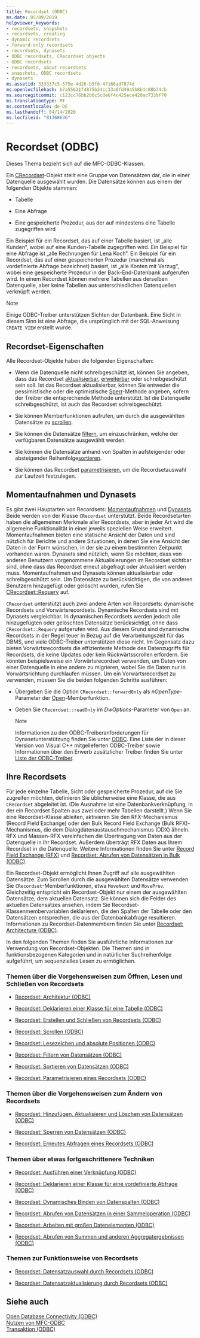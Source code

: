 ```yaml
---
title: Recordset (ODBC)
ms.date: 05/09/2019
helpviewer_keywords:
- recordsets, snapshots
- recordsets, creating
- dynamic recordsets
- forward-only recordsets
- recordsets, dynasets
- ODBC recordsets, CRecordset objects
- ODBC recordsets
- recordsets, about recordsets
- snapshots, ODBC recordsets
- dynasets
ms.assetid: 333337c5-575e-4d26-b5f6-47166ad7874d
ms.openlocfilehash: b7a55621f4875b24cc33a0fd49a5b8b4c88b34cb
ms.sourcegitcommit: c123cc76bb2b6c5cde6f4c425ece420ac733bf70
ms.translationtype: MT
ms.contentlocale: de-DE
ms.lasthandoff: 04/14/2020
ms.locfileid: "81368636"
---
```

# <a name="recordset-odbc"></a>Recordset (ODBC)

Dieses Thema bezieht sich auf die MFC-ODBC-Klassen.

Ein [CRecordset](../../mfc/reference/crecordset-class.md)-Objekt stellt eine Gruppe von Datensätzen dar, die in einer Datenquelle ausgewählt wurden. Die Datensätze können aus einem der folgenden Objekte stammen:

- Tabelle

- Eine Abfrage

- Eine gespeicherte Prozedur, aus der auf mindestens eine Tabelle zugegriffen wird

Ein Beispiel für ein Recordset, das auf einer Tabelle basiert, ist „alle Kunden“, wobei auf eine Kunden-Tabelle zugegriffen wird. Ein Beispiel für eine Abfrage ist „alle Rechnungen für Lena Koch“. Ein Beispiel für ein Recordset, das auf einer gespeicherten Prozedur (manchmal als vordefinierte Abfrage bezeichnet) basiert, ist „alle Konten mit Verzug“, wobei eine gespeicherte Prozedur in der Back-End-Datenbank aufgerufen wird. In einem Recordset können mehrere Tabellen aus derselben Datenquelle, aber keine Tabellen aus unterschiedlichen Datenquellen verknüpft werden.

> [!NOTE]
> Einige ODBC-Treiber unterstützen Sichten der Datenbank. Eine Sicht in diesem Sinn ist eine Abfrage, die ursprünglich mit der SQL-Anweisung `CREATE VIEW` erstellt wurde.

## <a name="recordset-capabilities"></a><a name="_core_recordset_capabilities"></a> Recordset-Eigenschaften

Alle Recordset-Objekte haben die folgenden Eigenschaften:

- Wenn die Datenquelle nicht schreibgeschützt ist, können Sie angeben, dass das Recordset [aktualisierbar](../../data/odbc/recordset-adding-updating-and-deleting-records-odbc.md), [erweiterbar](../../data/odbc/recordset-adding-updating-and-deleting-records-odbc.md) oder schreibgeschützt sein soll. Ist das Recordset aktualisierbar, können Sie entweder die pessimistische oder die optimistische [Sperr](../../data/odbc/recordset-locking-records-odbc.md)-Methode angeben, sofern der Treiber die entsprechende Methode unterstützt. Ist die Datenquelle schreibgeschützt, ist auch das Recordset schreibgeschützt.

- Sie können Memberfunktionen aufrufen, um durch die ausgewählten Datensätze zu [scrollen](../../data/odbc/recordset-scrolling-odbc.md).

- Sie können die Datensätze [filtern](../../data/odbc/recordset-filtering-records-odbc.md), um einzuschränken, welche der verfügbaren Datensätze ausgewählt werden.

- Sie können die Datensätze anhand von Spalten in aufsteigender oder absteigender Reihenfolge[sortieren](../../data/odbc/recordset-sorting-records-odbc.md).

- Sie können das Recordset [parametrisieren](../../data/odbc/recordset-parameterizing-a-recordset-odbc.md), um die Recordsetauswahl zur Laufzeit festzulegen.

## <a name="snapshots-and-dynasets"></a><a name="_core_snapshots_and_dynasets"></a> Momentaufnahmen und Dynasets

Es gibt zwei Hauptarten von Recordsets: [Momentaufnahmen](../../data/odbc/snapshot.md) und [Dynasets](../../data/odbc/dynaset.md). Beide werden von der Klasse `CRecordset` unterstützt. Beide Recordsetarten haben die allgemeinen Merkmale aller Recordsets, aber in jeder Art wird die allgemeine Funktionalität in einer jeweils speziellen Weise erweitert. Momentaufnahmen bieten eine statische Ansicht der Daten und sind nützlich für Berichte und andere Situationen, in denen Sie eine Ansicht der Daten in der Form wünschen, in der sie zu einem bestimmten Zeitpunkt vorhanden waren. Dynasets sind nützlich, wenn Sie möchten, dass von anderen Benutzern vorgenommene Aktualisierungen im Recordset sichtbar sind, ohne dass das Recordset erneut abgefragt oder aktualisiert werden muss. Momentaufnahmen und Dynasets können aktualisierbar oder schreibgeschützt sein. Um Datensätze zu berücksichtigen, die von anderen Benutzern hinzugefügt oder gelöscht wurden, rufen Sie [CRecordset::Requery](../../mfc/reference/crecordset-class.md#requery) auf.

`CRecordset` unterstützt auch zwei andere Arten von Recordsets: dynamische Recordsets und Vorwärtsrecordsets. Dynamische Recordsets sind mit Dynasets vergleichbar. In dynamischen Recordsets werden jedoch alle hinzugefügten oder gelöschten Datensätze berücksichtigt, ohne dass `CRecordset::Requery` aufgerufen wird. Aus diesem Grund sind dynamische Recordsets in der Regel teuer in Bezug auf die Verarbeitungszeit für das DBMS, und viele ODBC-Treiber unterstützen diese nicht. Im Gegensatz dazu bieten Vorwärtsrecordsets die effizienteste Methode des Datenzugriffs für Recordsets, die keine Updates oder kein Rückwärtsscrollen erfordern. Sie könnten beispielsweise ein Vorwärtsrecordset verwenden, um Daten von einer Datenquelle in eine andere zu migrieren, wobei Sie die Daten nur in Vorwärtsrichtung durchlaufen müssen. Um ein Vorwärtsrecordset zu verwenden, müssen Sie die beiden folgenden Schritte ausführen:

- Übergeben Sie die Option `CRecordset::forwardOnly` als *nOpenType*-Parameter der [Open](../../mfc/reference/crecordset-class.md#open)-Memberfunktion.

- Geben Sie `CRecordset::readOnly` im *DwOptions*-Parameter von `Open` an.

    > [!NOTE]
    >  Informationen zu den ODBC-Treiberanforderungen für Dynasetunterstützung finden Sie unter [ODBC](../../data/odbc/odbc-basics.md). Eine Liste der in dieser Version von Visual C++ mitgelieferten ODBC-Treiber sowie Informationen über den Erwerb zusätzlicher Treiber finden Sie unter [Liste der ODBC-Treiber](../../data/odbc/odbc-driver-list.md).

## <a name="your-recordsets"></a><a name="_core_your_recordsets"></a> Ihre Recordsets

Für jede einzelne Tabelle, Sicht oder gespeicherte Prozedur, auf die Sie zugreifen möchten, definieren Sie üblicherweise eine Klasse, die aus `CRecordset` abgeleitet ist. (Die Ausnahme ist eine Datenbankverknüpfung, in der ein Recordset Spalten aus zwei oder mehr Tabellen darstellt.) Wenn Sie eine Recordset-Klasse ableiten, aktivieren Sie den RFX-Mechanismus (Record Field Exchange) oder den Bulk Record Field Exchange (Bulk RFX)-Mechanismus, die dem Dialogdatenaustauschmechanismus (DDX) ähneln. RFX und Massen-RFX vereinfachen die Übertragung von Daten aus der Datenquelle in Ihr Recordset. Außerdem überträgt RFX Daten aus Ihrem Recordset in die Datenquelle. Weitere Informationen finden Sie unter [Record Field Exchange (RFX)](../../data/odbc/record-field-exchange-rfx.md) und [Recordset: Abrufen von Datensätzen in Bulk (ODBC)](../../data/odbc/recordset-fetching-records-in-bulk-odbc.md).

Ein Recordset-Objekt ermöglicht Ihnen Zugriff auf alle ausgewählten Datensätze. Zum Scrollen durch die ausgewählten Datensätze verwenden Sie `CRecordset`-Memberfunktionen, etwa `MoveNext` und `MovePrev`. Gleichzeitig entspricht ein Recordset-Objekt nur einem der ausgewählten Datensätze, dem aktuellen Datensatz. Sie können sich die Felder des aktuellen Datensatzes ansehen, indem Sie Recordset-Klassenmembervariablen deklarieren, die den Spalten der Tabelle oder den Datensätzen entsprechen, die aus der Datenbankabfrage resultieren. Informationen zu Recordset-Datenmembern finden Sie unter [Recordset: Architecture (ODBC)](../../data/odbc/recordset-architecture-odbc.md).

In den folgenden Themen finden Sie ausführliche Informationen zur Verwendung von Recordset-Objekten. Die Themen sind in funktionsbezogenen Kategorien und in natürlicher Suchreihenfolge aufgeführt, um sequenzielles Lesen zu ermöglichen.

### <a name="topics-about-the-mechanics-of-opening-reading-and-closing-recordsets"></a>Themen über die Vorgehensweisen zum Öffnen, Lesen und Schließen von Recordsets

- [Recordset: Architektur (ODBC)](../../data/odbc/recordset-architecture-odbc.md)

- [Recordset: Deklarieren einer Klasse für eine Tabelle (ODBC)](../../data/odbc/recordset-declaring-a-class-for-a-table-odbc.md)

- [Recordset: Erstellen und Schließen von Recordsets (ODBC)](../../data/odbc/recordset-creating-and-closing-recordsets-odbc.md)

- [Recordset: Scrollen (ODBC)](../../data/odbc/recordset-scrolling-odbc.md)

- [Recordset: Lesezeichen und absolute Positionen (ODBC)](../../data/odbc/recordset-bookmarks-and-absolute-positions-odbc.md)

- [Recordset: Filtern von Datensätzen (ODBC)](../../data/odbc/recordset-filtering-records-odbc.md)

- [Recordset: Sortieren von Datensätzen (ODBC)](../../data/odbc/recordset-sorting-records-odbc.md)

- [Recordset: Parametrisieren eines Recordsets (ODBC)](../../data/odbc/recordset-parameterizing-a-recordset-odbc.md)

### <a name="topics-about-the-mechanics-of-modifying-recordsets"></a>Themen über die Vorgehensweisen zum Ändern von Recordsets

- [Recordset: Hinzufügen, Aktualisieren und Löschen von Datensätzen (ODBC)](../../data/odbc/recordset-adding-updating-and-deleting-records-odbc.md)

- [Recordset: Sperren von Datensätzen (ODBC)](../../data/odbc/recordset-locking-records-odbc.md)

- [Recordset: Erneutes Abfragen eines Recordsets (ODBC)](../../data/odbc/recordset-requerying-a-recordset-odbc.md)

### <a name="topics-about-somewhat-more-advanced-techniques"></a>Themen über etwas fortgeschrittenere Techniken

- [Recordset: Ausführen einer Verknüpfung (ODBC)](../../data/odbc/recordset-performing-a-join-odbc.md)

- [Recordset: Deklarieren einer Klasse für eine vordefinierte Abfrage (ODBC)](../../data/odbc/recordset-declaring-a-class-for-a-predefined-query-odbc.md)

- [Recordset: Dynamisches Binden von Datenspalten (ODBC)](../../data/odbc/recordset-dynamically-binding-data-columns-odbc.md)

- [Recordset: Abrufen von Datensätzen in einer Sammeloperation (ODBC)](../../data/odbc/recordset-fetching-records-in-bulk-odbc.md)

- [Recordset: Arbeiten mit großen Datenelementen (ODBC)](../../data/odbc/recordset-working-with-large-data-items-odbc.md)

- [Recordset: Abrufen von Summen und anderen Aggregatergebnissen (ODBC)](../../data/odbc/recordset-obtaining-sums-and-other-aggregate-results-odbc.md)

### <a name="topics-about-how-recordsets-work"></a>Themen zur Funktionsweise von Recordsets

- [Recordset: Datensatzauswahl durch Recordsets (ODBC)](../../data/odbc/recordset-how-recordsets-select-records-odbc.md)

- [Recordset: Datensatzaktualisierung durch Recordsets (ODBC)](../../data/odbc/recordset-how-recordsets-update-records-odbc.md)

## <a name="see-also"></a>Siehe auch

[Open Database Connectivity (ODBC)](../../data/odbc/open-database-connectivity-odbc.md)<br/>
[Nutzen von MFC-ODBC](../../mfc/reference/adding-an-mfc-odbc-consumer.md)<br/>
[Transaktion (ODBC)](../../data/odbc/transaction-odbc.md)
